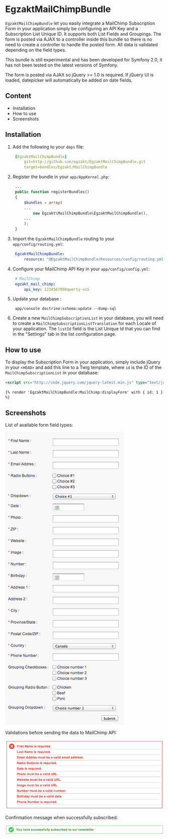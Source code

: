 EgzaktMailChimpBundle
=====================

`EgzaktMailChimpBundle` let you easily integrate a MailChimp Subscription Form in your application simply be configuring an API Key and a Subscription List Unique ID. It supports both List Fields and Groupings. The form is posted via AJAX to a controller inside this bundle so there is no need to create a controller to handle the posted form. All data is validated depending on the field types.

This bundle is still experimental and has been developed for Symfony 2.0,  it has not been tested on the latest versions of Symfony.

The form is posted via AJAX so jQuery >= 1.0 is required. If jQuery UI is loaded, datepicker will automatically be added on date fields.

## Content
* Installation
* How to use
* Screenshots

## Installation
1. Add the following to your `deps` file:
   ```yml
    [EgzaktMailChimpBundle]
        git=http://github.com/egzakt/EgzaktMailChimpBundle.git
        target=bundles/Egzakt/MailChimpBundle
   ```

2. Register the bundle in your `app/AppKernel.php`:
   ```php
    ...
    public function registerBundles()
    {
        $bundles = array(
        ...
            new Egzakt\MailChimpBundle\EgzaktMailChimpBundle(),
        ...
        );
    }
   ```

3. Import the `EgzaktMailChimpBundle` routing to your `app/config/routing.yml`:
   ```yml
    EgzaktMailChimpBundle:
        resource: "@EgzaktMailChimpBundle/Resources/config/routing.yml"
   ```

4. Configure your MailChimp API Key in your `app/config/config.yml`:
   ```yml
    # MailChimp
    egzakt_mail_chimp:
        api_key: 1234567890qwerty-us5
   ```

5. Update your database :
   ```
    app/console doctrine:schema:update --dump-sql
   ```

6. Create a new `MailChimpSubscriptionList` in your database, you will need to create a `MailChimpSubscriptionListTranslation` for each Locale of your application. The `listId` field is the List Unique Id that you can find in the "Settings" tab in the list configuration page.

## How to use
To display the Subscription Form in your application, simply include jQuery in your `<HEAD>` and add this line to a Twig template, where `id` is the ID of the `MailChimpSubscriptionList` in your database:

```html
<script src="http://code.jquery.com/jquery-latest.min.js" type="text/javascript"></script>
```

```twig
{% render 'EgzaktMailChimpBundle:MailChimp:displayForm' with { id: 1 } %}
```

## Screenshots
List of available form field types:

![Available form field types](/doc/form.png)

Validations before sending the data to MailChimp API:

![Validations](/doc/validations.png)

Confirmation message when successfully subscribed:

![Confirmation](/doc/confirmation.png)
